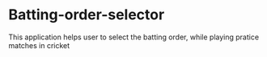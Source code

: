 # Batting-order-selector
This application helps user to select the batting order, while playing pratice matches in cricket
